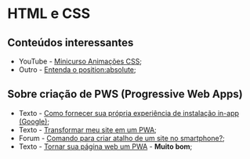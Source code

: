 # HTML e CSS

## Conteúdos interessantes

- YouTube - [Minicurso Animações CSS](https://www.youtube.com/watch?v=eTELLTacg-8);
- Outro - [Entenda o position:absolute](https://medium.com/collabcode/pare-de-chutar-e-aprenda-como-funciona-a-position-absolute-ccd07c68b32b);


## Sobre criação de PWS (Progressive Web Apps)

- Texto - [Como fornecer sua própria experiência de instalação in-app (Google)](https://web.dev/customize-install/);
- Texto - [Transformar meu site em um PWA](https://reulison.com.br/como-transformar-seu-site-em-pwa/);
- Forum - [Comando para criar atalho de um site no smartphone?](https://pt.stackoverflow.com/questions/38559/comando-para-criar-atalho-de-um-site-no-smartphone);
- Texto - [Tornar sua página web um PWA](https://medium.com/@marcelohg/web-app-manifest-file-torne-seu-aplicativo-da-web-instal%C3%A1ve-4bf5d1dcbe7d) - **Muito bom**;
